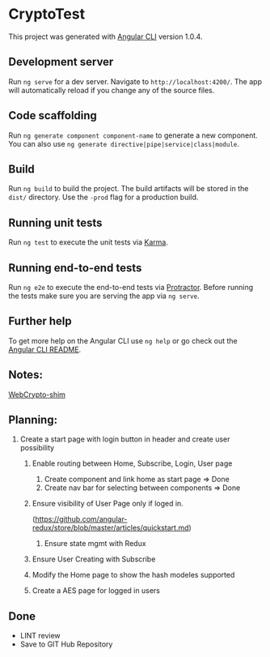 # CryptoTest

This project was generated with [Angular CLI](https://github.com/angular/angular-cli) version 1.0.4.

## Development server

Run `ng serve` for a dev server. Navigate to `http://localhost:4200/`. The app will automatically reload if you change any of the source files.

## Code scaffolding

Run `ng generate component component-name` to generate a new component. You can also use `ng generate directive|pipe|service|class|module`.

## Build

Run `ng build` to build the project. The build artifacts will be stored in the `dist/` directory. Use the `-prod` flag for a production build.

## Running unit tests

Run `ng test` to execute the unit tests via [Karma](https://karma-runner.github.io).

## Running end-to-end tests

Run `ng e2e` to execute the end-to-end tests via [Protractor](http://www.protractortest.org/).
Before running the tests make sure you are serving the app via `ng serve`.

## Further help

To get more help on the Angular CLI use `ng help` or go check out the [Angular CLI README](https://github.com/angular/angular-cli/blob/master/README.md).


## Notes:
[WebCrypto-shim](https://github.com/vibornoff/webcrypto-shim)

## Planning:
1. Create a start page with login button in header and create user possibility
   1. Enable routing between Home, Subscribe, Login, User page 
      1. Create component and link home as start page => Done
      2. Create nav bar for selecting between components => Done
   2. Ensure visibility of User Page only if loged in. 
      
      (https://github.com/angular-redux/store/blob/master/articles/quickstart.md)
      1. Ensure state mgmt with Redux
   3. Ensure User Creating with Subscribe
   4. Modify the Home page to show the hash modeles supported
   5. Create a AES page for logged in users

## Done
+ LINT review
+ Save to GIT Hub Repository



